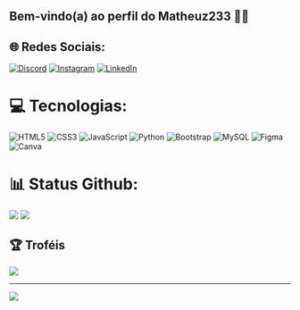 ## Bem-vindo(a) ao perfil do Matheuz233 🧙‍♂ 
## 🌐 Redes Sociais:
[![Discord](https://img.shields.io/badge/Discord-%237289DA.svg?logo=discord&logoColor=white)](https://discord.gg/Matheuz233) [![Instagram](https://img.shields.io/badge/Instagram-%23E4405F.svg?logo=Instagram&logoColor=white)]((https://www.instagram.com/matheusaugus233/)) [![LinkedIn](https://img.shields.io/badge/LinkedIn-%230077B5.svg?logo=linkedin&logoColor=white)](https://linkedin.com/in/Matheuz233) 

# 💻 Tecnologias:
![HTML5](https://img.shields.io/badge/html5-%23E34F26.svg?style=for-the-badge&logo=html5&logoColor=white) ![CSS3](https://img.shields.io/badge/css3-%231572B6.svg?style=for-the-badge&logo=css3&logoColor=white) ![JavaScript](https://img.shields.io/badge/javascript-%23323330.svg?style=for-the-badge&logo=javascript&logoColor=%23F7DF1E) ![Python](https://img.shields.io/badge/python-3670A0?style=for-the-badge&logo=python&logoColor=ffdd54) ![Bootstrap](https://img.shields.io/badge/bootstrap-%238511FA.svg?style=for-the-badge&logo=bootstrap&logoColor=white) ![MySQL](https://img.shields.io/badge/mysql-%2300000f.svg?style=for-the-badge&logo=mysql&logoColor=white) ![Figma](https://img.shields.io/badge/figma-%23F24E1E.svg?style=for-the-badge&logo=figma&logoColor=white) ![Canva](https://img.shields.io/badge/Canva-%2300C4CC.svg?style=for-the-badge&logo=Canva&logoColor=white)

# 📊 Status Github:
![](https://github-readme-stats.vercel.app/api?username=Matheuz233&theme=gruvbox&hide_border=true&include_all_commits=true&count_private=false)
![](https://github-readme-streak-stats.herokuapp.com/?user=Matheuz233&theme=gruvbox&hide_border=true)<br/>


## 🏆 Troféis
![](https://github-profile-trophy.vercel.app/?username=Matheuz233&theme=gruvbox&no-frame=false&no-bg=true&margin-w=4)

---
[![](https://visitcount.itsvg.in/api?id=Matheuz233&icon=7&color=2)](https://visitcount.itsvg.in)

